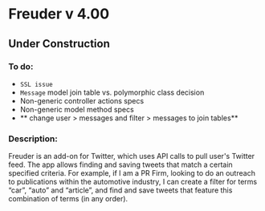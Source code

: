 # Freuder v 4.00

## Under Construction


### To do: 

 - `SSL issue`
 - `Message` model join table vs. polymorphic class decision
 - Non-generic controller actions specs
 - Non-generic model method specs
 - ** change user > messages and filter > messages to join tables** 

### Description:

Freuder is an add-on for Twitter, which uses API calls to pull user's Twitter feed. The app allows finding and saving tweets that match a certain specified criteria. For example, if I am a PR Firm, looking to do an outreach to publications within the automotive industry, I can create a filter for terms “car”, “auto” and “article”, and find and save tweets that feature this combination of terms (in any order).
